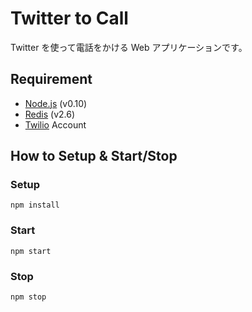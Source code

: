 Twitter to Call
===============

Twitter を使って電話をかける Web アプリケーションです。

Requirement
-----------
* [Node.js](http://nodejs.jp/nodejs.org_ja/docs/v0.10/) (v0.10)
* [Redis](http://redis.io/download) (v2.6)
* [Twilio](http://twilio.kddi-web.com/) Account

How to Setup & Start/Stop
-------------------
### Setup
`npm install`

### Start
`npm start`

### Stop
`npm stop`
